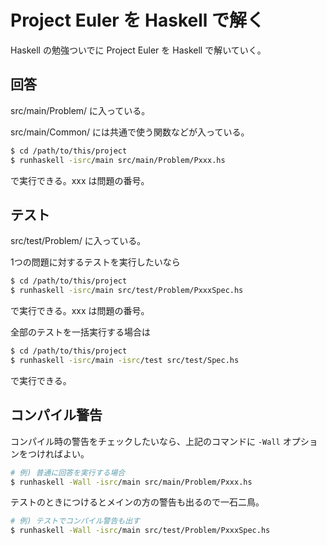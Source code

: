 # Project Euler を Haskell で解く
Haskell の勉強ついでに Project Euler を Haskell で解いていく。

## 回答
src/main/Problem/ に入っている。

src/main/Common/ には共通で使う関数などが入っている。

```sh
$ cd /path/to/this/project
$ runhaskell -isrc/main src/main/Problem/Pxxx.hs
```
で実行できる。xxx は問題の番号。

## テスト
src/test/Problem/ に入っている。

1つの問題に対するテストを実行したいなら
```sh
$ cd /path/to/this/project
$ runhaskell -isrc/main src/test/Problem/PxxxSpec.hs
```
で実行できる。xxx は問題の番号。

全部のテストを一括実行する場合は
```sh
$ cd /path/to/this/project
$ runhaskell -isrc/main -isrc/test src/test/Spec.hs
```
で実行できる。

## コンパイル警告
コンパイル時の警告をチェックしたいなら、上記のコマンドに `-Wall` オプションをつければよい。

```sh
# 例) 普通に回答を実行する場合
$ runhaskell -Wall -isrc/main src/main/Problem/Pxxx.hs
```

テストのときにつけるとメインの方の警告も出るので一石二鳥。

```sh
# 例) テストでコンパイル警告も出す
$ runhaskell -Wall -isrc/main src/test/Problem/PxxxSpec.hs
```
